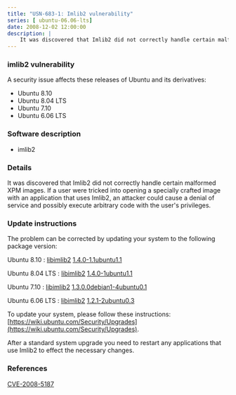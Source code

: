 ```yaml
---
title: "USN-683-1: Imlib2 vulnerability"
series: [ ubuntu-06.06-lts]
date: 2008-12-02 12:00:00
description: |
    It was discovered that Imlib2 did not correctly handle certain malformed XPM images. If a user were tricked into opening a specially crafted image with an application that uses Imlib2, an attacker could cause a denial of service and possibly execute arbitrary code with the user&#39;s privileges. 
--- 
```

 
### imlib2 vulnerability

A security issue affects these releases of Ubuntu and its derivatives:

* Ubuntu 8.10
* Ubuntu 8.04 LTS
* Ubuntu 7.10
* Ubuntu 6.06 LTS

### Software description

* imlib2 

### Details

It was discovered that Imlib2 did not correctly handle certain malformed XPM images. If a user were tricked into opening a specially crafted image with an application that uses Imlib2, an attacker could cause a denial of service and possibly execute arbitrary code with the user&#39;s privileges. 

### Update instructions

The problem can be corrected by updating your system to the following package version:

Ubuntu 8.10
 : [libimlib2](https://launchpad.net/ubuntu/+source/imlib2) <span> [1.4.0-1.1ubuntu1.1](https://launchpad.net/ubuntu/+source/imlib2/1.4.0-1.1ubuntu1.1) </span> 

Ubuntu 8.04 LTS
 : [libimlib2](https://launchpad.net/ubuntu/+source/imlib2) <span> [1.4.0-1ubuntu1.1](https://launchpad.net/ubuntu/+source/imlib2/1.4.0-1ubuntu1.1) </span> 

Ubuntu 7.10
 : [libimlib2](https://launchpad.net/ubuntu/+source/imlib2) <span> [1.3.0.0debian1-4ubuntu0.1](https://launchpad.net/ubuntu/+source/imlib2/1.3.0.0debian1-4ubuntu0.1) </span> 

Ubuntu 6.06 LTS
 : [libimlib2](https://launchpad.net/ubuntu/+source/imlib2) <span> [1.2.1-2ubuntu0.3](https://launchpad.net/ubuntu/+source/imlib2/1.2.1-2ubuntu0.3) </span> 

To update your system, please follow these instructions: [https://wiki.ubuntu.com/Security/Upgrades](https://wiki.ubuntu.com/Security/Upgrades).

After a standard system upgrade you need to restart any applications that use Imlib2 to effect the necessary changes. 

### References

 [CVE-2008-5187](http://people.ubuntu.com/~ubuntu-security/cve/CVE-2008-5187)
 
